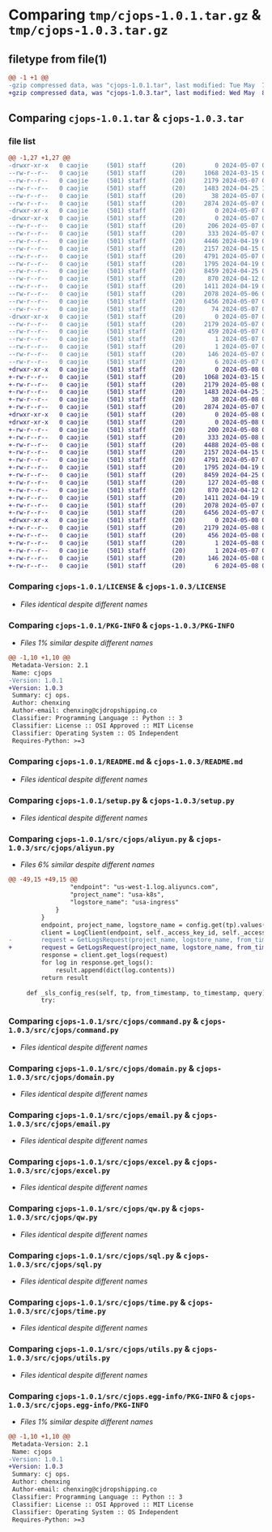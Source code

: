 # Comparing `tmp/cjops-1.0.1.tar.gz` & `tmp/cjops-1.0.3.tar.gz`

## filetype from file(1)

```diff
@@ -1 +1 @@
-gzip compressed data, was "cjops-1.0.1.tar", last modified: Tue May  7 08:48:08 2024, max compression
+gzip compressed data, was "cjops-1.0.3.tar", last modified: Wed May  8 00:50:08 2024, max compression
```

## Comparing `cjops-1.0.1.tar` & `cjops-1.0.3.tar`

### file list

```diff
@@ -1,27 +1,27 @@
-drwxr-xr-x   0 caojie     (501) staff       (20)        0 2024-05-07 08:48:08.793130 cjops-1.0.1/
--rw-r--r--   0 caojie     (501) staff       (20)     1068 2024-03-15 01:36:01.000000 cjops-1.0.1/LICENSE
--rw-r--r--   0 caojie     (501) staff       (20)     2179 2024-05-07 08:48:08.792473 cjops-1.0.1/PKG-INFO
--rw-r--r--   0 caojie     (501) staff       (20)     1483 2024-04-25 10:03:23.000000 cjops-1.0.1/README.md
--rw-r--r--   0 caojie     (501) staff       (20)       38 2024-05-07 08:48:08.793265 cjops-1.0.1/setup.cfg
--rw-r--r--   0 caojie     (501) staff       (20)     2874 2024-05-07 08:48:04.000000 cjops-1.0.1/setup.py
-drwxr-xr-x   0 caojie     (501) staff       (20)        0 2024-05-07 08:48:08.782437 cjops-1.0.1/src/
-drwxr-xr-x   0 caojie     (501) staff       (20)        0 2024-05-07 08:48:08.788815 cjops-1.0.1/src/cjops/
--rw-r--r--   0 caojie     (501) staff       (20)      206 2024-05-07 08:13:43.000000 cjops-1.0.1/src/cjops/__init__.py
--rw-r--r--   0 caojie     (501) staff       (20)      333 2024-05-07 08:48:04.000000 cjops-1.0.1/src/cjops/__version__.py
--rw-r--r--   0 caojie     (501) staff       (20)     4446 2024-04-19 05:47:59.000000 cjops-1.0.1/src/cjops/aliyun.py
--rw-r--r--   0 caojie     (501) staff       (20)     2157 2024-04-15 06:29:32.000000 cjops-1.0.1/src/cjops/command.py
--rw-r--r--   0 caojie     (501) staff       (20)     4791 2024-05-07 07:49:15.000000 cjops-1.0.1/src/cjops/domain.py
--rw-r--r--   0 caojie     (501) staff       (20)     1795 2024-04-19 07:29:32.000000 cjops-1.0.1/src/cjops/email.py
--rw-r--r--   0 caojie     (501) staff       (20)     8459 2024-04-25 02:58:56.000000 cjops-1.0.1/src/cjops/excel.py
--rw-r--r--   0 caojie     (501) staff       (20)      870 2024-04-12 07:35:23.000000 cjops-1.0.1/src/cjops/qw.py
--rw-r--r--   0 caojie     (501) staff       (20)     1411 2024-04-19 08:45:16.000000 cjops-1.0.1/src/cjops/sql.py
--rw-r--r--   0 caojie     (501) staff       (20)     2078 2024-05-06 08:57:53.000000 cjops-1.0.1/src/cjops/time.py
--rw-r--r--   0 caojie     (501) staff       (20)     6456 2024-05-07 07:55:52.000000 cjops-1.0.1/src/cjops/utils.py
--rw-r--r--   0 caojie     (501) staff       (20)       74 2024-05-07 08:13:36.000000 cjops-1.0.1/src/cjops/version.py
-drwxr-xr-x   0 caojie     (501) staff       (20)        0 2024-05-07 08:48:08.791741 cjops-1.0.1/src/cjops.egg-info/
--rw-r--r--   0 caojie     (501) staff       (20)     2179 2024-05-07 08:48:08.000000 cjops-1.0.1/src/cjops.egg-info/PKG-INFO
--rw-r--r--   0 caojie     (501) staff       (20)      459 2024-05-07 08:48:08.000000 cjops-1.0.1/src/cjops.egg-info/SOURCES.txt
--rw-r--r--   0 caojie     (501) staff       (20)        1 2024-05-07 08:48:08.000000 cjops-1.0.1/src/cjops.egg-info/dependency_links.txt
--rw-r--r--   0 caojie     (501) staff       (20)        1 2024-05-07 08:48:08.000000 cjops-1.0.1/src/cjops.egg-info/not-zip-safe
--rw-r--r--   0 caojie     (501) staff       (20)      146 2024-05-07 08:48:08.000000 cjops-1.0.1/src/cjops.egg-info/requires.txt
--rw-r--r--   0 caojie     (501) staff       (20)        6 2024-05-07 08:48:08.000000 cjops-1.0.1/src/cjops.egg-info/top_level.txt
+drwxr-xr-x   0 caojie     (501) staff       (20)        0 2024-05-08 00:50:08.239874 cjops-1.0.3/
+-rw-r--r--   0 caojie     (501) staff       (20)     1068 2024-03-15 01:36:01.000000 cjops-1.0.3/LICENSE
+-rw-r--r--   0 caojie     (501) staff       (20)     2179 2024-05-08 00:50:08.239314 cjops-1.0.3/PKG-INFO
+-rw-r--r--   0 caojie     (501) staff       (20)     1483 2024-04-25 10:03:23.000000 cjops-1.0.3/README.md
+-rw-r--r--   0 caojie     (501) staff       (20)       38 2024-05-08 00:50:08.240064 cjops-1.0.3/setup.cfg
+-rw-r--r--   0 caojie     (501) staff       (20)     2874 2024-05-07 08:48:04.000000 cjops-1.0.3/setup.py
+drwxr-xr-x   0 caojie     (501) staff       (20)        0 2024-05-08 00:50:08.225489 cjops-1.0.3/src/
+drwxr-xr-x   0 caojie     (501) staff       (20)        0 2024-05-08 00:50:08.234413 cjops-1.0.3/src/cjops/
+-rw-r--r--   0 caojie     (501) staff       (20)      200 2024-05-08 00:48:52.000000 cjops-1.0.3/src/cjops/__init__.py
+-rw-r--r--   0 caojie     (501) staff       (20)      333 2024-05-08 00:49:57.000000 cjops-1.0.3/src/cjops/__version__.py
+-rw-r--r--   0 caojie     (501) staff       (20)     4488 2024-05-08 00:48:52.000000 cjops-1.0.3/src/cjops/aliyun.py
+-rw-r--r--   0 caojie     (501) staff       (20)     2157 2024-04-15 06:29:32.000000 cjops-1.0.3/src/cjops/command.py
+-rw-r--r--   0 caojie     (501) staff       (20)     4791 2024-05-07 07:49:15.000000 cjops-1.0.3/src/cjops/domain.py
+-rw-r--r--   0 caojie     (501) staff       (20)     1795 2024-04-19 07:29:32.000000 cjops-1.0.3/src/cjops/email.py
+-rw-r--r--   0 caojie     (501) staff       (20)     8459 2024-04-25 02:58:56.000000 cjops-1.0.3/src/cjops/excel.py
+-rw-r--r--   0 caojie     (501) staff       (20)      127 2024-05-08 00:48:52.000000 cjops-1.0.3/src/cjops/info.py
+-rw-r--r--   0 caojie     (501) staff       (20)      870 2024-04-12 07:35:23.000000 cjops-1.0.3/src/cjops/qw.py
+-rw-r--r--   0 caojie     (501) staff       (20)     1411 2024-04-19 08:45:16.000000 cjops-1.0.3/src/cjops/sql.py
+-rw-r--r--   0 caojie     (501) staff       (20)     2078 2024-05-07 09:24:16.000000 cjops-1.0.3/src/cjops/time.py
+-rw-r--r--   0 caojie     (501) staff       (20)     6456 2024-05-07 07:55:52.000000 cjops-1.0.3/src/cjops/utils.py
+drwxr-xr-x   0 caojie     (501) staff       (20)        0 2024-05-08 00:50:08.238469 cjops-1.0.3/src/cjops.egg-info/
+-rw-r--r--   0 caojie     (501) staff       (20)     2179 2024-05-08 00:50:08.000000 cjops-1.0.3/src/cjops.egg-info/PKG-INFO
+-rw-r--r--   0 caojie     (501) staff       (20)      456 2024-05-08 00:50:08.000000 cjops-1.0.3/src/cjops.egg-info/SOURCES.txt
+-rw-r--r--   0 caojie     (501) staff       (20)        1 2024-05-08 00:50:08.000000 cjops-1.0.3/src/cjops.egg-info/dependency_links.txt
+-rw-r--r--   0 caojie     (501) staff       (20)        1 2024-05-07 08:48:08.000000 cjops-1.0.3/src/cjops.egg-info/not-zip-safe
+-rw-r--r--   0 caojie     (501) staff       (20)      146 2024-05-08 00:50:08.000000 cjops-1.0.3/src/cjops.egg-info/requires.txt
+-rw-r--r--   0 caojie     (501) staff       (20)        6 2024-05-08 00:50:08.000000 cjops-1.0.3/src/cjops.egg-info/top_level.txt
```

### Comparing `cjops-1.0.1/LICENSE` & `cjops-1.0.3/LICENSE`

 * *Files identical despite different names*

### Comparing `cjops-1.0.1/PKG-INFO` & `cjops-1.0.3/PKG-INFO`

 * *Files 1% similar despite different names*

```diff
@@ -1,10 +1,10 @@
 Metadata-Version: 2.1
 Name: cjops
-Version: 1.0.1
+Version: 1.0.3
 Summary: cj ops.
 Author: chenxing
 Author-email: chenxing@cjdropshipping.co
 Classifier: Programming Language :: Python :: 3
 Classifier: License :: OSI Approved :: MIT License
 Classifier: Operating System :: OS Independent
 Requires-Python: >=3
```

### Comparing `cjops-1.0.1/README.md` & `cjops-1.0.3/README.md`

 * *Files identical despite different names*

### Comparing `cjops-1.0.1/setup.py` & `cjops-1.0.3/setup.py`

 * *Files identical despite different names*

### Comparing `cjops-1.0.1/src/cjops/aliyun.py` & `cjops-1.0.3/src/cjops/aliyun.py`

 * *Files 6% similar despite different names*

```diff
@@ -49,15 +49,15 @@
                 "endpoint": "us-west-1.log.aliyuncs.com",
                 "project_name": "usa-k8s",
                 "logstore_name": "usa-ingress"
             }
         }
         endpoint, project_name, logstore_name = config.get(tp).values()
         client = LogClient(endpoint, self._access_key_id, self._access_key_secret)
-        request = GetLogsRequest(project_name, logstore_name, from_timestamp, to_timestamp, query=query)
+        request = GetLogsRequest(project_name, logstore_name, from_timestamp, to_timestamp, query=query, line=-1) # 指定获取所有日志数量
         response = client.get_logs(request)
         for log in response.get_logs():
             result.append(dict(log.contents))
         return result
 
     def _sls_config_res(self, tp, from_timestamp, to_timestamp, query) -> List[Dict]:
         try:
```

### Comparing `cjops-1.0.1/src/cjops/command.py` & `cjops-1.0.3/src/cjops/command.py`

 * *Files identical despite different names*

### Comparing `cjops-1.0.1/src/cjops/domain.py` & `cjops-1.0.3/src/cjops/domain.py`

 * *Files identical despite different names*

### Comparing `cjops-1.0.1/src/cjops/email.py` & `cjops-1.0.3/src/cjops/email.py`

 * *Files identical despite different names*

### Comparing `cjops-1.0.1/src/cjops/excel.py` & `cjops-1.0.3/src/cjops/excel.py`

 * *Files identical despite different names*

### Comparing `cjops-1.0.1/src/cjops/qw.py` & `cjops-1.0.3/src/cjops/qw.py`

 * *Files identical despite different names*

### Comparing `cjops-1.0.1/src/cjops/sql.py` & `cjops-1.0.3/src/cjops/sql.py`

 * *Files identical despite different names*

### Comparing `cjops-1.0.1/src/cjops/time.py` & `cjops-1.0.3/src/cjops/time.py`

 * *Files identical despite different names*

### Comparing `cjops-1.0.1/src/cjops/utils.py` & `cjops-1.0.3/src/cjops/utils.py`

 * *Files identical despite different names*

### Comparing `cjops-1.0.1/src/cjops.egg-info/PKG-INFO` & `cjops-1.0.3/src/cjops.egg-info/PKG-INFO`

 * *Files 1% similar despite different names*

```diff
@@ -1,10 +1,10 @@
 Metadata-Version: 2.1
 Name: cjops
-Version: 1.0.1
+Version: 1.0.3
 Summary: cj ops.
 Author: chenxing
 Author-email: chenxing@cjdropshipping.co
 Classifier: Programming Language :: Python :: 3
 Classifier: License :: OSI Approved :: MIT License
 Classifier: Operating System :: OS Independent
 Requires-Python: >=3
```

